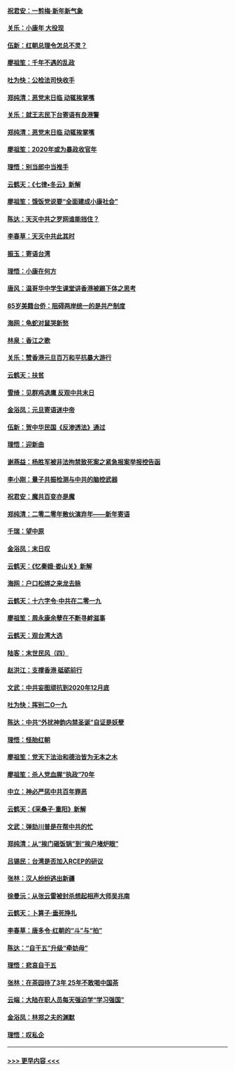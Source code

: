 #### [祝君安：一剪梅‧新年新气象](../pages/nsc993/n11776340.md?t=01090222) 
#### [关乐：小康年 大役现](../pages/nsc993/n11774213.md?t=01090222) 
#### [伍新：红朝总理令怎总不灵？](../pages/nsc993/n11770813.md?t=01090222) 
#### [廖祖笙：千年不遇的乱政](../pages/nsc993/n11770373.md?t=01090222) 
#### [吐为快：公检法司快收手](../pages/nsc993/n11770359.md?t=01090222) 
#### [郑纯清：恶党末日临 动辄挨掌嘴](../pages/nsc993/n11769912.md?t=01090222) 
#### [关乐：就王志民下台寄语有良港警](../pages/nsc993/n11769903.md?t=01090222) 
#### [郑纯清：恶党末日临 动辄挨掌嘴](../pages/nsc993/n11769356.md?t=01090222) 
#### [廖祖笙：2020年或为暴政收官年](../pages/nsc993/n11768216.md?t=01090222) 
#### [理悟：别当郎中当推手](../pages/nsc993/n11768243.md?t=01090222) 
#### [云鹤天：《七律▪冬云》新解](../pages/nsc993/n11768204.md?t=01090222) 
#### [廖祖笙：饿饭党说要“全面建成小康社会”](../pages/nsc993/n11767482.md?t=01090222) 
#### [陈达：天灭中共之罗网谁能挡住？](../pages/nsc993/n11767465.md?t=01090222) 
#### [李春草：天灭中共此其时](../pages/nsc993/n11767452.md?t=01090222) 
#### [振玉：寄语台湾](../pages/nsc993/n11767432.md?t=01090222) 
#### [理悟：小康在何方](../pages/nsc993/n11767394.md?t=01090222) 
#### [唐风：温哥华中学生课堂讲香港被踢下体之思考](../pages/nsc993/n11766848.md?t=01090222) 
#### [85岁美籍台侨：阻碍两岸统一的是共产制度](../pages/nsc993/n11765043.md?t=01090222) 
#### [海网：龟蛇对鼠哭新愁](../pages/nsc993/n11764895.md?t=01090222) 
#### [林泉：香江之歌](../pages/nsc993/n11764415.md?t=01090222) 
#### [关乐：赞香港元旦百万和平抗暴大游行](../pages/nsc993/n11764382.md?t=01090222) 
#### [云鹤天：扶贫](../pages/nsc993/n11764245.md?t=01090222) 
#### [雪绮：见群鸡退鹰  反观中共末日](../pages/nsc993/n11762112.md?t=01090222) 
#### [金浴凤：元旦寄语迷中帝](../pages/nsc993/n11761788.md?t=01090222) 
#### [伍新：贺中华民国《反渗透法》通过](../pages/nsc993/n11761994.md?t=01090222) 
#### [理悟：迎新曲](../pages/nsc993/n11761152.md?t=01090222) 
#### [谢燕益：杨胜军被非法拘禁致死案之紧急报案举报控告函](../pages/nsc993/n11756134.md?t=01090222) 
#### [李小刚：量子共振检测与中共的脑控武器](../pages/nsc993/n11754518.md?t=01090222) 
#### [祝君安：魔共百变亦是魔](../pages/nsc993/n11754469.md?t=01090222) 
#### [郑纯清：二零二零年散伙演弃年——新年寄语](../pages/nsc993/n11754195.md?t=01090222) 
#### [千瑞：望中原](../pages/nsc993/n11754159.md?t=01090222) 
#### [金浴凤：末日叹](../pages/nsc993/n11752359.md?t=01090222) 
#### [云鹤天：《忆秦娥‧娄山关》新解](../pages/nsc993/n11752348.md?t=01090222) 
#### [海网：户口松绑之来龙去脉](../pages/nsc993/n11752328.md?t=01090222) 
#### [云鹤天：十六字令‧中共在二零一九](../pages/nsc993/n11752305.md?t=01090222) 
#### [廖祖笙：周永康余孽在不断寻衅滋事](../pages/nsc993/n11751013.md?t=01090222) 
#### [云鹤天：观台湾大选](../pages/nsc993/n11751007.md?t=01090222) 
#### [陆客：末世民风（四）](../pages/nsc993/n11749203.md?t=01090222) 
#### [赵洪江：支撑香港 砥砺前行](../pages/nsc993/n11748482.md?t=01090222) 
#### [文武：中共妄图顽抗到2020年12月底](../pages/nsc993/n11748446.md?t=01090222) 
#### [吐为快：挥别二O一九](../pages/nsc993/n11748411.md?t=01090222) 
#### [陈达：中共“外扰神韵内禁圣诞”自证是妖孽](../pages/nsc993/n11748226.md?t=01090222) 
#### [理悟：怪胎红朝](../pages/nsc993/n11748206.md?t=01090222) 
#### [廖祖笙：党天下法治和德治皆为无本之木](../pages/nsc993/n11748135.md?t=01090222) 
#### [廖祖笙：杀人党血腥“执政”70年](../pages/nsc993/n11745144.md?t=01090222) 
#### [中立：神必严惩中共百年罪恶](../pages/nsc993/n11744970.md?t=01090222) 
#### [云鹤天：《采桑子‧重阳》新解](../pages/nsc993/n11744948.md?t=01090222) 
#### [文武：弹劾川普是在帮中共的忙](../pages/nsc993/n11744758.md?t=01090222) 
#### [郑纯清：从“挨门砸饭锅”到“挨户堵炉眼”](../pages/nsc993/n11744745.md?t=01090222) 
#### [吕锡民：台湾是否加入RCEP的研议](../pages/nsc993/n11744701.md?t=01090222) 
#### [张林：汉人纷纷逃出新疆](../pages/nsc993/n11743530.md?t=01090222) 
#### [徐曼沅：从张云雷被封杀想起相声大师吴兆南](../pages/nsc993/n11741816.md?t=01090222) 
#### [云鹤天：卜算子‧垂死挣扎](../pages/nsc993/n11739956.md?t=01090222) 
#### [李春草：唐多令‧红朝的“斗”与“拍”](../pages/nsc993/n11739830.md?t=01090222) 
#### [陈达：“自干五”升级“牵妨母”](../pages/nsc993/n11739724.md?t=01090222) 
#### [理悟：悲哀自干五](../pages/nsc993/n11739547.md?t=01090222) 
#### [张林：在茶园待了3年 25年不敢喝中国茶](../pages/nsc993/n11739240.md?t=01090222) 
#### [云端：大陆在职人员每天强迫学“学习强国”](../pages/nsc993/n11738735.md?t=01090222) 
#### [金浴凤：林郑之夫的渊默](../pages/nsc993/n11737735.md?t=01090222) 
#### [理悟：叹私企](../pages/nsc993/n11737715.md?t=01090222) 

----
#### [ >>> 更早内容 <<< ](../indexes/nsc993-earlier.md)
